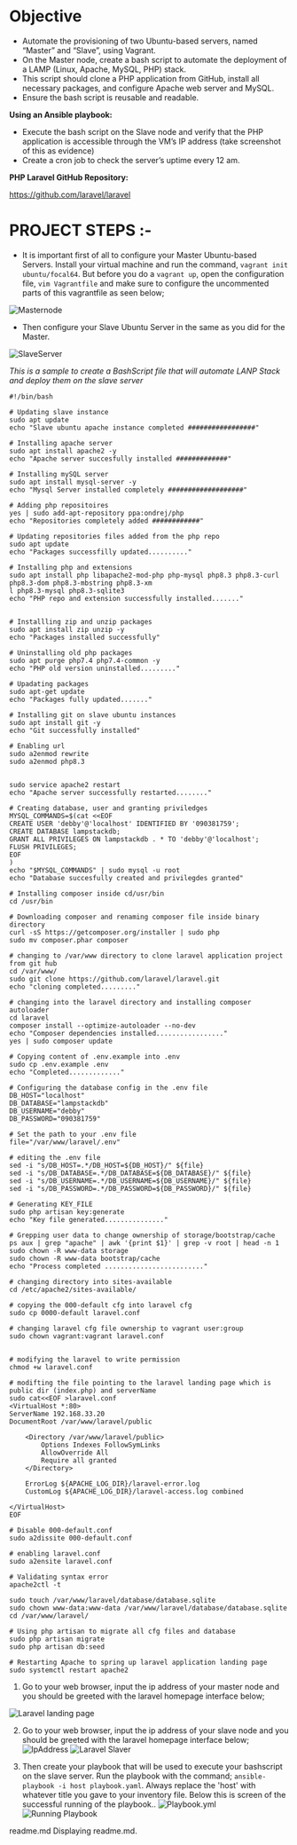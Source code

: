 # Objective

- Automate the provisioning of two Ubuntu-based servers, named “Master” and “Slave”, using Vagrant.
- On the Master node, create a bash script to automate the deployment of a LAMP (Linux, Apache, MySQL, PHP) stack.
- This script should clone a PHP application from GitHub, install all necessary packages, and configure Apache web server and MySQL. 
- Ensure the bash script is reusable and readable.

**Using an Ansible playbook:**

- Execute the bash script on the Slave node and verify that the PHP application is accessible through the VM’s IP address (take screenshot of this as evidence)
- Create a cron job to check the server’s uptime every 12 am.


**PHP Laravel GitHub Repository:**

https://github.com/laravel/laravel

# PROJECT STEPS :-

- It is important first of all to configure your Master Ubuntu-based Servers. Install your virtual machine and run the command, ```vagrant init ubuntu/focal64```. But before you do a ```vagrant up```, open the configuration file, ```vim Vagrantfile``` and make sure to configure the uncommented parts of this vagrantfile as seen below;

![Masternode](./Images/Master%20node.PNG)



- Then configure your Slave Ubuntu Server in the same as you did for the Master.

![SlaveServer](./Images/Slave%20server.PNG)



*This is a sample to create a BashScript file that will automate LANP Stack and deploy them on the slave server*
```
#!/bin/bash

# Updating slave instance
sudo apt update
echo "Slave ubuntu apache instance completed #################"

# Installing apache server
sudo apt install apache2 -y
echo "Apache server succesfully installed #############"

# Installing mySQL server
sudo apt install mysql-server -y
echo "Mysql Server installed completely ###################"

# Adding php repositoires
yes | sudo add-apt-repository ppa:ondrej/php
echo "Repositories completely added ############"

# Updating repositories files added from the php repo
sudo apt update
echo "Packages successfilly updated.........."

# Installing php and extensions
sudo apt install php libapache2-mod-php php-mysql php8.3 php8.3-curl php8.3-dom php8.3-mbstring php8.3-xm
l php8.3-mysql php8.3-sqlite3
echo "PHP repo and extension successfully installed......."


# Installling zip and unzip packages
sudo apt install zip unzip -y
echo "Packages installed successfully"

# Uninstalling old php packages
sudo apt purge php7.4 php7.4-common -y
echo "PHP old version uninstalled........."

# Upadating packages
sudo apt-get update
echo "Packages fully updated......."

# Installing git on slave ubuntu instances
sudo apt install git -y
echo "Git successfully installed"

# Enabling url
sudo a2enmod rewrite
sudo a2enmod php8.3


sudo service apache2 restart
echo "Apache server successfully restarted........"

# Creating database, user and granting priviledges
MYSQL_COMMANDS=$(cat <<EOF
CREATE USER 'debby'@'localhost' IDENTIFIED BY '090381759';
CREATE DATABASE lampstackdb;
GRANT ALL PRIVILEGES ON lampstackdb . * TO 'debby'@'localhost';
FLUSH PRIVILEGES;
EOF
)
echo "$MYSQL_COMMANDS" | sudo mysql -u root
echo "Database succesfully created and privilegdes granted"

# Installing composer inside cd/usr/bin
cd /usr/bin

# Downloading composer and renaming composer file inside binary directory
curl -sS https://getcomposer.org/installer | sudo php
sudo mv composer.phar composer

# changing to /var/www directory to clone laravel application project from git hub
cd /var/www/
sudo git clone https://github.com/laravel/laravel.git
echo "cloning completed........."

# changing into the laravel directory and installing composer autoloader
cd laravel
composer install --optimize-autoloader --no-dev
echo "Composer dependencies installed................."
yes | sudo composer update

# Copying content of .env.example into .env
sudo cp .env.example .env
echo "Completed............."

# Configuring the database config in the .env file
DB_HOST="localhost"
DB_DATABASE="lampstackdb"
DB_USERNAME="debby"
DB_PASSWORD="090381759"

# Set the path to your .env file
file="/var/www/laravel/.env"

# editing the .env file
sed -i "s/DB_HOST=.*/DB_HOST=${DB_HOST}/" ${file}
sed -i "s/DB_DATABASE=.*/DB_DATABASE=${DB_DATABASE}/" ${file}
sed -i "s/DB_USERNAME=.*/DB_USERNAME=${DB_USERNAME}/" ${file}
sed -i "s/DB_PASSWORD=.*/DB_PASSWORD=${DB_PASSWORD}/" ${file}

# Generating KEY_FILE
sudo php artisan key:generate
echo "Key file generated..............."

# Grepping user data to change ownership of storage/bootstrap/cache
ps aux | grep "apache" | awk '{print $1}' | grep -v root | head -n 1
sudo chown -R www-data storage
sudo chown -R www-data bootstrap/cache
echo "Process completed ........................."

# changing directory into sites-available
cd /etc/apache2/sites-available/

# copying the 000-default cfg into laravel cfg
sudo cp 0000-default laravel.conf

# changing laravel cfg file ownership to vagrant user:group
sudo chown vagrant:vagrant laravel.conf


# modifying the laravel to write permission
chmod +w laravel.conf

# modifting the file pointing to the laravel landing page which is public dir (index.php) and serverName
sudo cat<<EOF >laravel.conf
<VirtualHost *:80>
ServerName 192.168.33.20
DocumentRoot /var/www/laravel/public

    <Directory /var/www/laravel/public>
        Options Indexes FollowSymLinks
        AllowOverride All
        Require all granted
    </Directory>

    ErrorLog ${APACHE_LOG_DIR}/laravel-error.log
    CustomLog ${APACHE_LOG_DIR}/laravel-access.log combined

</VirtualHost>
EOF

# Disable 000-default.conf
sudo a2dissite 000-default.conf

# enabling laravel.conf
sudo a2ensite laravel.conf

# Validating syntax error
apache2ctl -t

sudo touch /var/www/laravel/database/database.sqlite
sudo chown www-data:www-data /var/www/laravel/database/database.sqlite
cd /var/www/laravel/

# Using php artisan to migrate all cfg files and database
sudo php artisan migrate
sudo php artisan db:seed

# Restarting Apache to spring up laravel application landing page
sudo systemctl restart apache2

```

1. Go to your web browser, input the ip address of your master node and you should be greeted with the laravel homepage interface below;

![Laravel landing page](./Images/landing%20page.PNG)

2. Go to your web browser, input the ip address of your slave node and you should be greeted with the laravel homepage interface below;
![IpAddress](./Images/IP%20address.PNG)
![Laravel Slaver](./Images/Slave%20node.jpeg)

3. Then create your playbook that will be used to execute your bashscript on the slave server. Run the playbook with the command; ```ansible-playbook -i host playbook.yaml```. Always replace the 'host' with whatever title you gave to your inventory file. Below this is screen of the successful running of the playbook..
![Playbook.yml](./Images/Playbook.PNG)
![Running Playbook](./Images/Running-playbook.jpeg)

readme.md
Displaying readme.md.